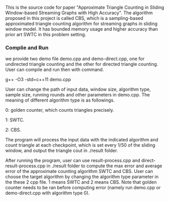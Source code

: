 This is the source code for paper "Approximate Triangle Counting in Sliding Window-based Streaming Graphs with High Accuracy". The algorithm proposed in this project is called CBS, which is a sampling-based approximated triangle counting algorithm for streaming graphs in sliding window model. It has bounded memory usage and higher accuracy than prior art SWTC in this problem setting.

### Complie and Run

we provide two demo file demo.cpp and demo-direct.cpp, one for undirected triangle counting and the other for directed triangle counting. User can compile and run then with command. 

g++ -O3 -std=c++11 demo.cpp

User can change the path of input data, window size, algorithm type, sample size, running rounds and other parameters in demo.cpp. The meaning of different algorithm type is as followings.

0: golden counter, which counts triangles precisely.

1: SWTC.

2: CBS.



The program will process the input data with the indicated algorithm and count triangle at each checkpoint, which is set every 1/50 of the sliding window, and output the triangle cout in ./result folder.

After running the program, user can use result-process.cpp and direct-result-process.cpp in ./result folder to compute the max error and average error of the approximate counting algorithm SWTC and CBS. 
User can choose the target algorithm by changing the algorithm type parameter in the these 2 cpp file. 1 means SWTC and 2 means CBS. Note that golden counter needs to be ran before computing error (namely run demo.cpp or demo-direct.cpp with algorithm type 0).
